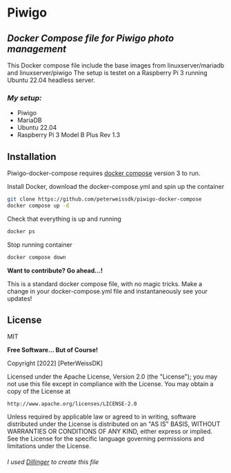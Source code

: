 # Piwigo
## _Docker Compose file for Piwigo photo management_


This Docker compose file include the base images from linuxserver/mariadb and linuxserver/piwigo
The setup is testet on a Raspberry Pi 3 running Ubuntu 22.04 headless server.

### _My setup:_
- Piwigo
- MariaDB
- Ubuntu 22.04
- Raspberry Pi 3 Model B Plus Rev 1.3

## Installation

Piwigo-docker-compose requires [docker compose](https://docs.docker.com/compose/) version 3 to run.

Install Docker, download the  docker-compose.yml and spin up the container

```sh
git clone https://github.com/peterweissdk/piwigo-docker-compose
docker compose up -d
```

Check that everything is up and running

```sh
docker ps
```

Stop running container

```sh
docker compose down
```

**Want to contribute? Go ahead...!**

This is a standard docker compose file, with no magic tricks.
Make a change in your docker-compose.yml file and instantaneously see your updates!

## License

MIT

**Free Software... But of Course!**

Copyright [2022] [PeterWeissDK]

Licensed under the Apache License, Version 2.0 (the "License");
you may not use this file except in compliance with the License.
You may obtain a copy of the License at

    http://www.apache.org/licenses/LICENSE-2.0

Unless required by applicable law or agreed to in writing, software
distributed under the License is distributed on an "AS IS" BASIS,
WITHOUT WARRANTIES OR CONDITIONS OF ANY KIND, either express or implied.
See the License for the specific language governing permissions and
limitations under the License.

###### _I used [Dillinger](https://dillinger.io) to create this file_

[//]: # (misc. -comments)
